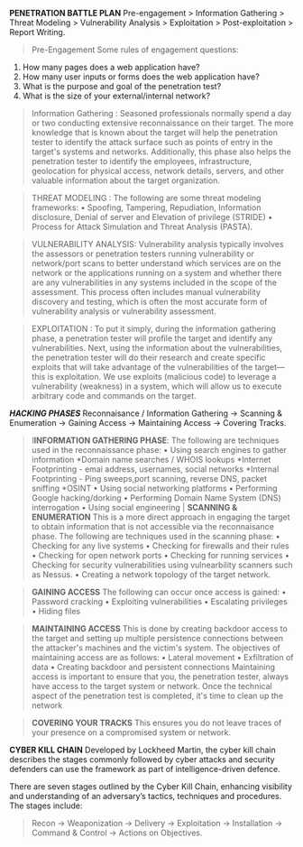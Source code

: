 **PENETRATION BATTLE PLAN**
Pre-engagement > Information Gathering > Threat Modeling > Vulnerability Analysis > Exploitation > Post-exploitation > Report Writing.

>Pre-Engagement
Some rules of engagement questions:
1. How many pages does a web application have?
2. How many user inputs or forms does the web application have?
3. What is the purpose and goal of the penetration test?
4. What is the size of your external/internal network?
> Information Gathering : Seasoned professionals normally spend a day or two conducting extensive reconnaissance on their target. The more knowledge that is known about the target will help the penetration tester to identify the attack surface such as points of entry in the target's systems and networks. Additionally, this phase also helps the penetration tester to identify the employees, infrastructure, geolocation for physical access, network details,
servers, and other valuable information about the target organization.

> THREAT MODELING : The following are some threat modeling frameworks:
• Spoofing, Tampering, Repudiation, Information disclosure, Denial of server and Elevation of privilege (STRIDE)
• Process for Attack Simulation and Threat Analysis (PASTA).

> VULNERABILITY ANALYSIS: Vulnerability analysis typically involves the assessors or penetration testers running vulnerability or network/port scans to better understand which services are on the
network or the applications running on a system and whether there are any vulnerabilities
in any systems included in the scope of the assessment. This process often includes
manual vulnerability discovery and testing, which is often the most accurate form of
vulnerability analysis or vulnerability assessment.

> EXPLOITATION : To put it simply, during the information gathering phase, a penetration tester will profile the target and identify any vulnerabilities. Next, using the information about the vulnerabilities, the penetration tester will do their research and create specific exploits that will take advantage of the vulnerabilities of the target—this is exploitation. We use exploits (malicious code) to leverage a vulnerability (weakness) in a system, which will allow us to execute arbitrary code and commands on the target.

***HACKING PHASES***
Reconnaisance / Information Gathering -> Scanning & Enumeration -> Gaining Access -> Maintaining Access -> Covering Tracks.

>I**INFORMATION GATHERING PHASE**:
The following are techniques used in the reconnaissance phase:
• Using search engines to gather information
*Domain name searches / WHOIS lookups
*Internet Footprinting - emai address, usernames, social networks
*Internal Footprinting - Ping sweeps,port scanning, reverse DNS, packet sniffing
*OSINT
• Using social networking platforms
• Performing Google hacking/dorking
• Performing Domain Name System (DNS) interrogation
• Using social engineering
>| **SCANNING & ENUMERATION**
This is a more direct approach in engaging the target to obtain information that is not accessible via the reconnaisance phase.
The following are techniques used in the scanning phase:
• Checking for any live systems
• Checking for firewalls and their rules
• Checking for open network ports
• Checking for running services
• Checking for security vulnerabilities using vulnearbility scanners such as Nessus.
• Creating a network topology of the target network.

> **GAINING ACCESS**
The following can occur once access is gained:
• Password cracking
• Exploiting vulnerabilities
• Escalating privileges
• Hiding files

>**MAINTAINING ACCESS**
This is done by creating backdoor access to the target and setting up multiple persistence connections between the attacker's machines and the victim's system.
The objectives of maintaining access are as follows:
• Lateral movement
• Exfiltration of data
• Creating backdoor and persistent connections
Maintaining access is important to ensure that you, the penetration tester, always have access to the target system or network. Once the technical aspect of the penetration test is completed, it's time to clean up the network

>**COVERING YOUR TRACKS**
This ensures you do not leave traces of your presence on a compromised system or network.

**CYBER KILL CHAIN**
Developed by Lockheed Martin, the cyber kill chain describes the stages commonly followed by cyber attacks and security defenders can use the framework as part of intelligence-driven defence.

There are seven stages outlined by the Cyber Kill Chain, enhancing visibility and understanding of an adversary’s tactics, techniques and procedures.
The stages include:
>Recon -> Weaponization -> Delivery -> Exploitation -> Installation -> Command & Control -> Actions on Objectives.